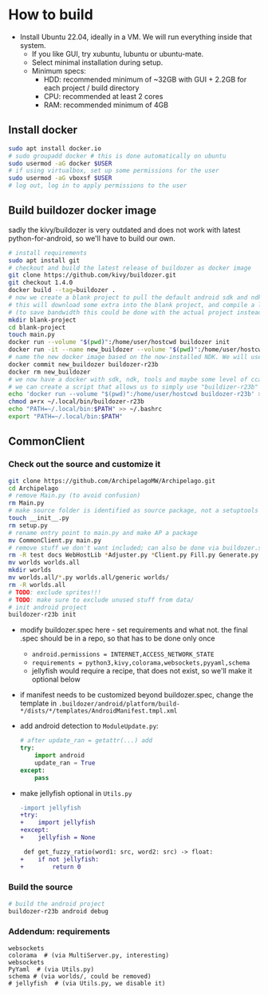 # How to build

* Install Ubuntu 22.04, ideally in a VM. We will run everything inside that system.
  * If you like GUI, try xubuntu, lubuntu or ubuntu-mate.
  * Select minimal installation during setup.
  * Minimum specs:
    * HDD: recommended minimum of ~32GB with GUI + 2.2GB for each project / build directory
    * CPU: recommended at least 2 cores
    * RAM: recommended minimum of 4GB


## Install docker
```sh
sudo apt install docker.io
# sudo groupadd docker # this is done automatically on ubuntu
sudo usermod -aG docker $USER
# if using virtualbox, set up some permissions for the user
sudo usermod -aG vboxsf $USER
# log out, log in to apply permissions to the user
```


## Build buildozer docker image

sadly the kivy/buildozer is very outdated and does not work with latest python-for-android,
so we'll have to build our own.

```sh
# install requirements
sudo apt install git
# checkout and build the latest release of buildozer as docker image
git clone https://github.com/kivy/buildozer.git
git checkout 1.4.0
docker build --tag=buildozer .
# now we create a blank project to pull the default android sdk and ndk stuff
# this will download some extra into the blank project, and compile a lot, but with ccache
# (to save bandwidth this could be done with the actual project instead)
mkdir blank-project
cd blank-project
touch main.py
docker run --volume "$(pwd)":/home/user/hostcwd buildozer init
docker run -it --name new_buildozer --volume "$(pwd)":/home/user/hostcwd buildozer android debug
# name the new docker image based on the now-installed NDK. We will use this from now on.
docker commit new_buildozer buildozer-r23b
docker rm new_buildozer
# we now have a docker with sdk, ndk, tools and maybe some level of ccache
# we can create a script that allows us to simply use "buildizer-r23b" from now on
echo 'docker run --volume "$(pwd)":/home/user/hostcwd buildozer-r23b' > ~/.local/bin/buildozer-r23b
chmod a+rx ~/.local/bin/buildozer-r23b
echo "PATH=~/.local/bin:$PATH" >> ~/.bashrc
export "PATH=~/.local/bin:$PATH"
```


## CommonClient

### Check out the source and customize it
```sh
git clone https://github.com/ArchipelagoMW/Archipelago.git
cd Archipelago
# remove Main.py (to avoid confusion)
rm Main.py
# make source folder is identified as source package, not a setuptools package
touch __init__.py
rm setup.py
# rename entry point to main.py and make AP a package
mv CommonClient.py main.py
# remove stuff we don't want included; can also be done via buildozer.spec below
rm -R test docs WebHostLib *Adjuster.py *Client.py Fill.py Generate.py Launcher.py WebHost.py
mv worlds worlds.all
mkdir worlds
mv worlds.all/*.py worlds.all/generic worlds/
rm -R worlds.all
# TODO: exclude sprites!!!
# TODO: make sure to exclude unused stuff from data/
# init android project
buildozer-r23b init
```

* modify buildozer.spec here - set requirements and what not.
  the final .spec should be in a repo, so that has to be done only once
  * `android.permissions = INTERNET,ACCESS_NETWORK_STATE`
  * `requirements = python3,kivy,colorama,websockets,pyyaml,schema`
  * jellyfish would require a recipe, that does not exist, so we'll make it optional below
* if manifest needs to be customized beyond buildozer.spec, change the template in
  `.buildozer/android/platform/build-*/dists/*/templates/AndroidManifest.tmpl.xml`
* add android detection to `ModuleUpdate.py`:

    ```python
    # after update_ran = getattr(...) add
    try:
        import android
        update_ran = True
    except:
        pass
    ```

* make jellyfish optional in `Utils.py`

    ```diff
    -import jellyfish
    +try:
    +    import jellyfish
    +except:
    +    jellyfish = None
    ```
    ```diff
     def get_fuzzy_ratio(word1: src, word2: src) -> float:
    +    if not jellyfish:
    +        return 0
    ```

### Build the source
```sh
# build the android project
buildozer-r23b android debug
```

### Addendum: requirements
```
websockets
colorama  # (via MultiServer.py, interesting)
websockets
PyYaml  # (via Utils.py)
schema # (via worlds/, could be removed)
# jellyfish  # (via Utils.py, we disable it)
```


